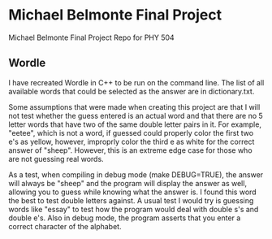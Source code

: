 # Michael Belmonte Final Project
Michael Belmonte
Final Project Repo for PHY 504

## Wordle
I have recreated Wordle in C++ to be run on the command line.
The list of all available words that could be selected as the answer are in dictionary.txt.

Some assumptions that were made when creating this project are that I will not test whether the guess entered is an actual word and that there are no 5 letter words that have two of the same double letter pairs in it. For example, "eetee", which is not a word, if guessed could properly color the first two e's as yellow, however, improprly color the third e as white for the correct answer of "sheep". However, this is an extreme edge case for those who are not guessing real words.

As a test, when compiling in debug mode (make DEBUG=TRUE), the answer will always be "sheep" and the program will display the answer as well, allowing you to guess while knowing what the answer is. I found this word the best to test double letters against. A usual test I would try is guessing words like "essay" to test how the program would deal with double s's and double e's. Also in debug mode, the program asserts that you enter a correct character of the alphabet.






